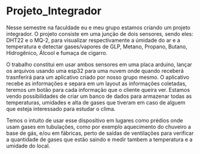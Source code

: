 # Projeto_Integrador
  
Nesse semestre na faculdade eu e meu grupo estamos criando um projeto integrador. O projeto consiste em uma junção de dois sensores, sendo eles: DHT22 e o MQ-2, para visualizar respectivamente a úmidade do ar e a temperatura e detectar gases/vapores de GLP, Metano, Propano, Butano, Hidrogênico, Álcool e fumaça de cigarro.
  
O trabalho constitui em usar ambos sensores em uma placa arduino, lançar os arquivos usando uma esp32 para uma nuvem onde quando receberá trasnferirá para um aplicativo criado por nosso grupo mesmo. O aplicativo recebe as informações e separa em um layout as informações coletadas, teremos um botão para cada informação que o cliente queira ver. Estamos vendo possibilidades de criar um banco de dados para armazenar todas as temperaturas, umidades e alta de gases que tiveram em caso de alguem que esteja interessado para estudar o clima.
  
Temos o intuito de usar esse dispositivo em lugares como prédios onde usam gases em tubulações, como por exemplo aquecimento do chuveiro a base de gás, e/ou em fábricas, perto de saídas de ventilações para verificar a quantidade de gases que estão saindo e medir tambem a temperatura e a umidade do local.
